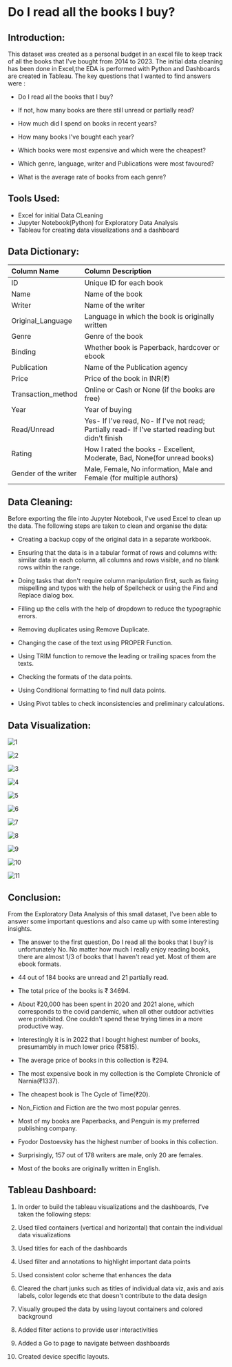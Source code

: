 # Do I read all the books I buy? 

## Introduction:
This dataset was created as a personal budget in an excel file to keep track of all the books that I've bought from 2014 to 2023. The initial data cleaning has been done in Excel,the EDA is performed with Python and Dashboards are created in Tableau. The key questions that I wanted to find answers were :

* Do I read all the books that I buy?

* If not, how many books are there still unread or partially read?

* How much did I spend on books in recent years?

* How many books I've bought each year?

* Which books were most expensive and which were the cheapest?

* Which genre, language, writer and Publications were most favoured?

* What is the average rate of books from each genre?

## Tools Used:
* Excel for initial Data CLeaning
* Jupyter Notebook(Python) for Exploratory Data Analysis
* Tableau for creating data visualizations and a dashboard

## Data Dictionary: 

| Column Name | Column Description |
| :--- | :--- |
| ID | Unique ID for each book |
| Name | Name of the book |
| Writer | Name of the writer |
| Original_Language | Language in which the book is originally written |
| Genre | Genre of the book |
| Binding | Whether book is Paperback, hardcover or ebook|
| Publication | Name of the Publication agency |
| Price | Price of the book in INR(₹) |
|Transaction_method | Online or Cash or None (if the books are free) |
| Year | Year of buying |
| Read/Unread | Yes- If I've read, No- If I've not read; Partially read- If I've started reading but didn't finish |
| Rating | How I rated the books - Excellent, Moderate, Bad, None(for unread books) |
| Gender of the writer | Male, Female, No information, Male and Female (for multiple authors) |


## Data Cleaning:
Before exporting the file into Jupyter Notebook, I've used Excel to clean up the data. The following steps are taken to clean and organise the data:

* Creating a backup copy of the original data in a separate workbook.

* Ensuring that the data is in a tabular format of rows and columns with: similar data in each column, all columns and rows visible, and no blank rows within the range.

* Doing tasks that don't require column manipulation first, such as fixing mispelling and typos with the help of Spellcheck or using the Find and Replace dialog box.

* Filling up the cells with the help of dropdown to reduce the typographic errors.

* Removing duplicates using Remove Duplicate.

* Changing the case of the text using PROPER Function.

* Using TRIM function to remove the leading or trailing spaces from the texts.

* Checking the formats of the data points.
  
*  Using Conditional formatting to find null data points.

* Using Pivot tables to check inconsistencies and preliminary calculations.

## Data Visualization: 

![1](https://github.com/Arpita-deb/Do_I_read_all_the_books_I_buy/assets/139372731/60d26821-389e-4e5e-af90-49d37b7a3905)

![2](https://github.com/Arpita-deb/Do_I_read_all_the_books_I_buy/assets/139372731/0ca6d12d-ce3d-45f3-bad4-c9bb4dfde5e0)

![3](https://github.com/Arpita-deb/Do_I_read_all_the_books_I_buy/assets/139372731/f44a99e5-3ca8-4a1e-82f8-4dd642950d7b)

![4](https://github.com/Arpita-deb/Do_I_read_all_the_books_I_buy/assets/139372731/f89f99e4-6901-41a9-ae28-5391558ccccb)

![5](https://github.com/Arpita-deb/Do_I_read_all_the_books_I_buy/assets/139372731/68df5401-3784-42d1-a73f-e87ca34d8218)

![6](https://github.com/Arpita-deb/Do_I_read_all_the_books_I_buy/assets/139372731/d4462c51-6b76-4e86-bd10-6f39f5b97c3c)

![7](https://github.com/Arpita-deb/Do_I_read_all_the_books_I_buy/assets/139372731/9a389b13-21bc-4757-823e-97b1c6f22e59)

![8](https://github.com/Arpita-deb/Do_I_read_all_the_books_I_buy/assets/139372731/fdab856f-ff9e-4050-a942-b48781f00ae3)

![9](https://github.com/Arpita-deb/Do_I_read_all_the_books_I_buy/assets/139372731/cab8856d-1e87-416e-b27c-db80bbb2b5a2)

![10](https://github.com/Arpita-deb/Do_I_read_all_the_books_I_buy/assets/139372731/73e0dde5-dcea-423a-b66d-bdefa45d1984)

![11](https://github.com/Arpita-deb/Do_I_read_all_the_books_I_buy/assets/139372731/24eb8c13-38f2-4984-a6d3-7699cd36139c)



## Conclusion:
From the Exploratory Data Analysis of this small dataset, I've been able to answer some important questions and also came up with some interesting insights.

* The answer to the first question, Do I read all the books that I buy? is unfortunately No. No matter how much I really enjoy reading books, there are almost 1/3 of books that I haven't read yet. Most of them are ebook formats.

* 44 out of 184 books are unread and 21 partially read.

* The total price of the books is ₹ 34694.

* About ₹20,000 has been spent in 2020 and 2021 alone, which corresponds to the covid pandemic, when all other outdoor activities were prohibited. One couldn't spend these trying times in a more productive way.

* Interestingly it is in 2022 that I bought highest number of books, presumambly in much lower price (₹5815).

* The average price of books in this collection is ₹294.

* The most expensive book in my collection is the Complete Chronicle of Narnia(₹1337).

* The cheapest book is The Cycle of Time(₹20).

* Non_Fiction and Fiction are the two most popular genres.

* Most of my books are Paperbacks, and Penguin is my preferred publishing company.

* Fyodor Dostoevsky has the highest number of books in this collection.

* Surprisingly, 157 out of 178 writers are male, only 20 are females.

* Most of the books are originally written in English.

## Tableau Dashboard: 

1. In order to build the tableau visualizations and the dashboards, I've taken the following steps:

2. Used tiled containers (vertical and horizontal) that contain the individual data visualizations

3. Used titles for each of the dashboards

4. Used filter and annotations to highlight important data points

5. Used consistent color scheme that enhances the data

6. Cleared the chart junks such as titles of individual data viz, axis and axis labels, color legends etc that doesn't contribute to the data design

7. Visually grouped the data by using layout containers and colored background

8. Added filter actions to provide user interactivities

9. Added a Go to page to navigate between dashboards

10. Created device specific layouts.
